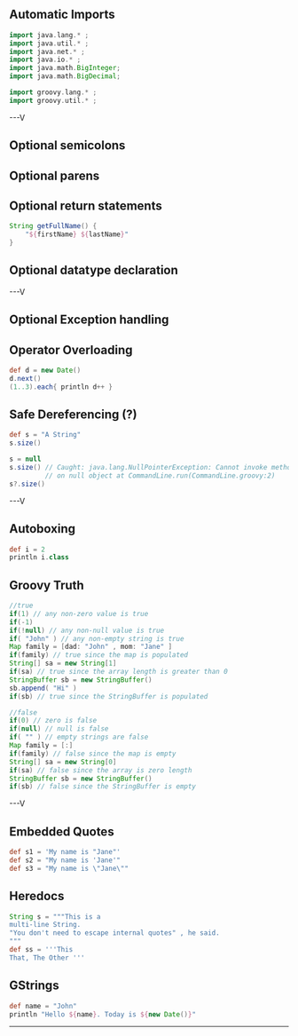 ## Automatic Imports

```groovy
import java.lang.* ;
import java.util.* ;
import java.net.* ;
import java.io.* ;
import java.math.BigInteger;
import java.math.BigDecimal;

import groovy.lang.* ;
import groovy.util.* ;
```

---V

## Optional semicolons
## Optional parens
## Optional return statements
```groovy
String getFullName() {
    "${firstName} ${lastName}"
}
```
## Optional datatype declaration

---V

## Optional Exception handling
## Operator Overloading
```groovy
def d = new Date()
d.next()
(1..3).each{ println d++ }
```
## Safe Dereferencing (?)
```groovy
def s = "A String"
s.size()

s = null
s.size() // Caught: java.lang.NullPointerException: Cannot invoke method size() 
         // on null object at CommandLine.run(CommandLine.groovy:2)
s?.size()
```

---V

## Autoboxing
```groovy
def i = 2
println i.class
```
## Groovy Truth

```groovy
//true
if(1) // any non-zero value is true
if(-1)
if(!null) // any non-null value is true
if( "John" ) // any non-empty string is true
Map family = [dad: "John" , mom: "Jane" ]
if(family) // true since the map is populated
String[] sa = new String[1]
if(sa) // true since the array length is greater than 0
StringBuffer sb = new StringBuffer()
sb.append( "Hi" )
if(sb) // true since the StringBuffer is populated

//false
if(0) // zero is false
if(null) // null is false
if( "" ) // empty strings are false
Map family = [:]
if(family) // false since the map is empty
String[] sa = new String[0]
if(sa) // false since the array is zero length
StringBuffer sb = new StringBuffer()
if(sb) // false since the StringBuffer is empty
```

---V

## Embedded Quotes
```groovy
def s1 = 'My name is "Jane"'
def s2 = "My name is 'Jane'"
def s3 = "My name is \"Jane\""
```
## Heredocs
```groovy
String s = """This is a
multi-line String.
"You don't need to escape internal quotes" , he said.
"""
def ss = '''This
That, The Other '''
```
## GStrings
```groovy
def name = "John"
println "Hello ${name}. Today is ${new Date()}"
```

---
